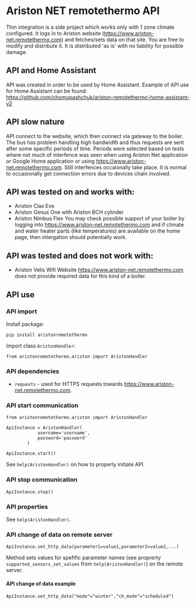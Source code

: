 # Ariston NET remotethermo API
Thin integration is a side project which works only with 1 zone climate configured. It logs in to Ariston website (https://www.ariston-net.remotethermo.com) and fetches/sets data on that site.
You are free to modify and distribute it. It is distributed 'as is' with no liability for possible damage.

## API and Home Assistant
API was created in order to be used by Home Assistant. Example of API use for Home Assistant can be found: https://github.com/chomupashchuk/ariston-remotethermo-home-assistant-v2

## API slow nature
API connect to the website, which then connect via gateway to the boiler. The bus has problem handling high bandwidth and thus requests are sent after some specific periods of time. Periods were selected based on tests where not much of interfence was seen when using Ariston Net application or Google Home application or using https://www.ariston-net.remotethermo.com. Still interfences occaionally take place. It is normal to occasionally get connection errors due to devices chain involved.

## API was tested on and works with:
  - Ariston Clas Evo
  - Ariston Genus One with Ariston BCH cylinder
  - Ariston Nimbus Flex
You may check possible support of your boiler by logging into https://www.ariston-net.remotethermo.com and if climate and water heater parts (like temperatures) are available on the home page, then intergation should potentially work.

## API was tested and does not work with:
  - Ariston Velis Wifi
Website https://www.ariston-net.remotethermo.com does not provide required data for this kind of a boiler.

## API use
### API import
Install package:
```
pip install aristonremotethermo
```
Import class `AristonHandler`:
```
from aristonremotethermo.ariston import AristonHandler
```

### API dependencies
  - `requests` - used for HTTPS requests towards https://www.ariston-net.remotethermo.com.
  
### API start communication
```
from aristonremotethermo.ariston import AristonHandler

ApiInstance = AristonHandler(
            username='username',
            password='password'
        )

ApiInstance.start()
```
See `help(AristonHandler)` on how to properly initiate API.


### API stop communication
```
ApiInstance.stop()
```

### API properties
See `help(AristonHandler)`.

### API change of data on remote server
```
ApiInstance.set_http_data(parameter1=value1,parameter2=value2,...)
```
Method sets values for spefific parameter names (see proprerty `supported_sensors_set_values` from `help(AristonHandler)`) on the remote server.

#### API change of data example
```
ApiInstance.set_http_data("mode"="winter","ch_mode"="scheduled")
```